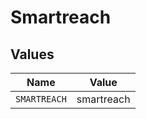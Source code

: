 # Smartreach


## Values

| Name         | Value        |
| ------------ | ------------ |
| `SMARTREACH` | smartreach   |